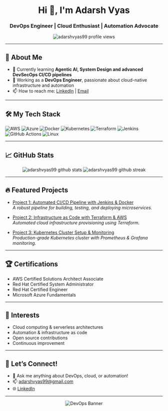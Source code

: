 <!-- GitHub Profile README for DevOps Engineer -->

<h1 align="center">Hi 👋, I'm Adarsh Vyas</h1>
<h3 align="center">DevOps Engineer | Cloud Enthusiast | Automation Advocate</h3>

<p align="center">
  <img src="https://komarev.com/ghpvc/?username=adarshvyas99&label=Profile%20views&color=0e75b6&style=flat" alt="adarshvyas99 profile views" />
</p>

---

## 🚀 About Me

- 🌱 Currently learning **Agentic AI, System Design and advanced DevSecOps CI/CD pipelines**
- 💼 Working as a **DevOps Engineer**, passionate about cloud-native infrastructure and automation
- 📫 How to reach me: [LinkedIn](https://linkedin.com/in/adarshvyas99) | [Email](mailto:adarshvyas99@gmail.com)

---

## 🛠️ My Tech Stack

![AWS](https://img.shields.io/badge/AWS-232F3E?style=for-the-badge&logo=amazonaws&logoColor=white)
![Azure](https://img.shields.io/badge/Azure-0078D4?style=for-the-badge&logo=microsoftazure&logoColor=white)
![Docker](https://img.shields.io/badge/Docker-2496ED?style=for-the-badge&logo=docker&logoColor=white)
![Kubernetes](https://img.shields.io/badge/Kubernetes-326CE5?style=for-the-badge&logo=kubernetes&logoColor=white)
![Terraform](https://img.shields.io/badge/Terraform-7B42BC?style=for-the-badge&logo=terraform&logoColor=white)
![Jenkins](https://img.shields.io/badge/Jenkins-D24939?style=for-the-badge&logo=jenkins&logoColor=white)
![GitHub Actions](https://img.shields.io/badge/GitHub%20Actions-2088FF?style=for-the-badge&logo=github-actions&logoColor=white)
![Linux](https://img.shields.io/badge/Linux-FCC624?style=for-the-badge&logo=linux&logoColor=black)

---

## 📈 GitHub Stats

<p align="center">
  <img src="https://github-readme-stats.vercel.app/api?username=adarshvyas99&show_icons=true&hide_title=true&hide_border=true&count_private=true&theme=radical" alt="adarshvyas99 github stats" />
  <img src="https://github-readme-streak-stats.herokuapp.com/?user=adarshvyas99&theme=radical&hide_border=true" alt="adarshvyas99 github streak" />
</p>

---

## 🔥 Featured Projects

- [Project 1: Automated CI/CD Pipeline with Jenkins & Docker](https://github.com/adarshvyas99/project-jenkins-docker)  
  *A robust pipeline for building, testing, and deploying microservices.*

- [Project 2: Infrastructure as Code with Terraform & AWS](https://github.com/adarshvyas99/project-terraform-aws)  
  *Automated cloud infrastructure provisioning using Terraform.*

- [Project 3: Kubernetes Cluster Setup & Monitoring](https://github.com/adarshvyas99/project-k8s-monitoring)  
  *Production-grade Kubernetes cluster with Prometheus & Grafana monitoring.*

---

## 🏆 Certifications

- AWS Certified Solutions Architect Associate
- Red Hat Certified System Administrator
- Red Hat Certified Engineer
- Microsoft Azure Fundamentals

---

## 🌱 Interests

- Cloud computing & serverless architectures
- Automation & infrastructure as code
- Open source contributions
- Continuous improvement

---

## 🤝 Let’s Connect!

- 💬 Ask me anything about DevOps, cloud, or automation!
- 📫 [adarshvyas99@gmail.com](mailto:adarshvyas99@gmail.com)
- 🌐 [LinkedIn](https://linkedin.com/in/adarshvyas99)

---

<p align="center">
  <img src="https://github.com/adarshvyas99/adarshvyas99/raw/main/devops-banner.gif" alt="DevOps Banner" />
</p>
